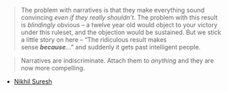 > The problem with narratives is that they make everything sound convincing _even if they really shouldn’t_. The problem with this result is _blindingly_ obvious – a twelve year old would object to your victory under this ruleset, and the objection would be sustained. But we stick a little story on here – “The ridiculous result makes sense _**because**…”_ and suddenly it gets past intelligent people.

> Narratives are indiscriminate. Attach them to _anything_ and they are now more compelling.

- [Nikhil Suresh](https://ludic.mataroa.blog/blog/the-narrative-fallacy/)